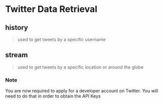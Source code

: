 # Twitter Data Retrieval

## history
> used to get tweets by a specific username

## stream
> used to get tweets by a specific location or around the globe

### Note
You are now required to apply for a developer account on Twitter. You will need to do that in order to obtain the API Keys

